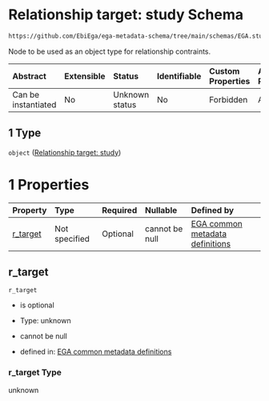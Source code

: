 # Relationship target: study Schema

```txt
https://github.com/EbiEga/ega-metadata-schema/tree/main/schemas/EGA.study.json#/properties/study_relationships/items/allOf/1/anyOf/1/allOf/1/anyOf/1
```

Node to be used as an object type for relationship contraints.

| Abstract            | Extensible | Status         | Identifiable | Custom Properties | Additional Properties | Access Restrictions | Defined In                                                                 |
| :------------------ | :--------- | :------------- | :----------- | :---------------- | :-------------------- | :------------------ | :------------------------------------------------------------------------- |
| Can be instantiated | No         | Unknown status | No           | Forbidden         | Allowed               | none                | [EGA.study.json\*](../../../schemas/EGA.study.json "open original schema") |

## 1 Type

`object` ([Relationship target: study](ega-12-definitions-relationship-target-study.md))

# 1 Properties

| Property               | Type          | Required | Nullable       | Defined by                                                                                                                                                                                                                                           |
| :--------------------- | :------------ | :------- | :------------- | :--------------------------------------------------------------------------------------------------------------------------------------------------------------------------------------------------------------------------------------------------- |
| [r\_target](#r_target) | Not specified | Optional | cannot be null | [EGA common metadata definitions](ega-12-definitions-relationship-target-study-properties-r_target.md "https://github.com/EbiEga/ega-metadata-schema/tree/main/schemas/EGA.common-definitions.json#/definitions/r-target-study/properties/r_target") |

## r\_target



`r_target`

*   is optional

*   Type: unknown

*   cannot be null

*   defined in: [EGA common metadata definitions](ega-12-definitions-relationship-target-study-properties-r_target.md "https://github.com/EbiEga/ega-metadata-schema/tree/main/schemas/EGA.common-definitions.json#/definitions/r-target-study/properties/r_target")

### r\_target Type

unknown
